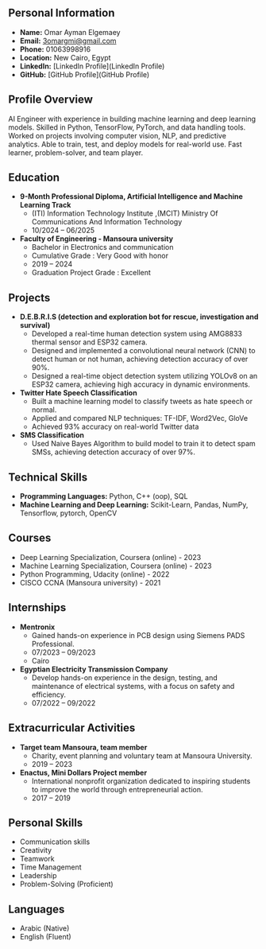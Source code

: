 ## Personal Information

*   **Name:** Omar Ayman Elgemaey
*   **Email:** 3omargmi@gmail.com
*   **Phone:** 01063998916
*   **Location:** New Cairo, Egypt
*   **LinkedIn:** [LinkedIn Profile](LinkedIn Profile)
*   **GitHub:** [GitHub Profile](GitHub Profile)

## Profile Overview

AI Engineer with experience in building machine learning and deep learning models. Skilled in Python, TensorFlow, PyTorch, and data handling tools. Worked on projects involving computer vision, NLP, and predictive analytics. Able to train, test, and deploy models for real-world use. Fast learner, problem-solver, and team player.

## Education

*   **9-Month Professional Diploma, Artificial Intelligence and Machine Learning Track**
    *   (ITI) Information Technology Institute ,(MCIT) Ministry Of Communications And Information Technology
    *   10/2024 – 06/2025
*   **Faculty of Engineering - Mansoura university**
    *   Bachelor in Electronics and communication
    *   Cumulative Grade : Very Good with honor
    *   2019 – 2024
    *   Graduation Project Grade : Excellent

## Projects

*   **D.E.B.R.I.S (detection and exploration bot for rescue, investigation and survival)**
    *   Developed a real-time human detection system using AMG8833 thermal sensor and ESP32 camera.
    *   Designed and implemented a convolutional neural network (CNN) to detect human or not human, achieving detection accuracy of over 90%.
    *   Designed a real-time object detection system utilizing YOLOv8 on an ESP32 camera, achieving high accuracy in dynamic environments.
*   **Twitter Hate Speech Classification**
    *   Built a machine learning model to classify tweets as hate speech or normal.
    *   Applied and compared NLP techniques: TF-IDF, Word2Vec, GloVe
    *   Achieved 93% accuracy on real-world Twitter data
*   **SMS Classification**
    *   Used Naive Bayes Algorithm to build model to train it to detect spam SMSs, achieving detection accuracy of over 97%.

## Technical Skills

*   **Programming Languages:** Python, C++ (oop), SQL
*   **Machine Learning and Deep Learning:** Scikit-Learn, Pandas, NumPy, Tensorflow, pytorch, OpenCV

## Courses

*   Deep Learning Specialization, Coursera (online) - 2023
*   Machine Learning Specialization, Coursera (online) - 2023
*   Python Programming, Udacity (online) - 2022
*   CISCO CCNA (Mansoura university) - 2021

## Internships

*   **Mentronix**
    *   Gained hands-on experience in PCB design using Siemens PADS Professional.
    *   07/2023 – 09/2023
    *   Cairo
*   **Egyptian Electricity Transmission Company**
    *   Develop hands-on experience in the design, testing, and maintenance of electrical systems, with a focus on safety and efficiency.
    *   07/2022 – 09/2022

## Extracurricular Activities

*   **Target team Mansoura, team member**
    *   Charity, event planning and voluntary team at Mansoura University.
    *   2019 – 2023
*   **Enactus, Mini Dollars Project member**
    *   International nonprofit organization dedicated to inspiring students to improve the world through entrepreneurial action.
    *   2017 – 2019

## Personal Skills

*   Communication skills
*   Creativity
*   Teamwork
*   Time Management
*   Leadership
*   Problem-Solving (Proficient)

## Languages

*   Arabic (Native)
*   English (Fluent)